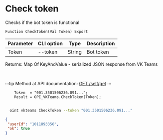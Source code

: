 ﻿---
sidebar_position: 1
---

# Check token
 Checks if the bot token is functional



`Function CheckToken(Val Token) Export`

  | Parameter | CLI option | Type | Description |
  |-|-|-|-|
  | Token | --token | String | Bot token |

  
  Returns:  Map Of KeyAndValue - serialized JSON response from VK Teams

<br/>

:::tip
Method at API documentation: [GET /self/get](https://teams.vk.com/botapi/#/self/get_self_get)
:::
<br/>


```bsl title="Code example"
    Token  = "001.3501506236.091...";
    Result = OPI_VKTeams.CheckToken(Token);
```



```sh title="CLI command example"
    
  oint vkteams CheckToken --token "001.3501506236.091..."

```

```json title="Result"
{
 "userId": "1011893356",
 "ok": true
}
```
